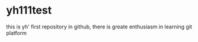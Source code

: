 # yh111test
this is yh' first repository in github, there is greate enthusiasm in learning git platform
